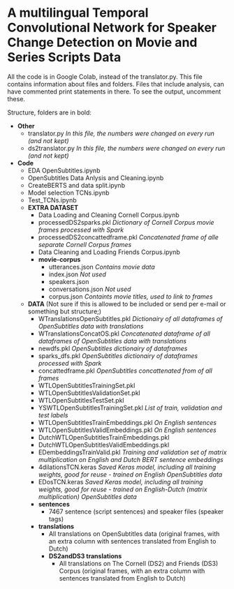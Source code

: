 # A multilingual Temporal Convolutional Network for Speaker Change Detection on Movie and Series Scripts Data

All the code is in Google Colab, instead of the translator.py. This file contains information about files and folders.
Files that include analysis, can have commented print statements in there. To see the output, uncomment these.

Structure, folders are in bold:
- **Other**
  - translator.py _In this file, the numbers were changed on every run (and not kept)_
  - ds2translator.py _In this file, the numbers were changed on every run (and not kept)_
- **Code**
  - EDA OpenSubtitles.ipynb
  - OpenSubtitles Data Anlysis and Cleaning.ipynb
  - CreateBERTS and data split.ipynb
  - Model selection TCNs.ipynb
  - Test_TCNs.ipynb
  - **EXTRA DATASET**
    - Data Loading and Cleaning Cornell Corpus.ipynb
    - processedDS2sparks.pkl _Dictionary of Cornell Corpus movie frames processed with Spark_
    - processedDS2concattedframe.pkl _Concatenated frame of alle separate Cornell Corpus frames_
    - Data Cleaning and Loading Friends Corpus.ipynb
    - **movie-corpus**
      - utterances.json _Contains movie data_
      - index.json _Not used_
      - speakers.json
      - conversations.json _Not used_
      - corpus.json _Containts movie titles, used to link to frames_  
  - **DATA** (Not sure if this is allowed to be included or send per e-mail or something but structure;)
    - WTranslationsOpenSubtitles.pkl _Dictionairy of all dataframes of OpenSubtitles data with translations_
    - WTranslationsConcatOS.pkl _Concatenated dataframe of all dataframes of OpenSubtitles data with translations_
    - newdfs.pkl _OpenSubtitles dictionairy of dataframes_
    - sparks_dfs.pkl _OpenSubtitles dictionairy of dataframes processed with Spark_
    - concattedframe.pkl _OpenSubtitles concattenated from of all frames_
    - WTLOpenSubtitlesTrainingSet.pkl
    - WTLOpenSubtitlesValidationSet.pkl
    - WTLOpenSubtitlesTestSet.pkl
    - YSWTLOpenSubtitlesTrainingSet.pkl _List of train, validation and test labels_
    - WTLOpenSubtitlesTrainEmbeddings.pkl _On English sentences_
    - WTLOpenSubtitlesValidEmbeddings.pkl _On English sentences_
    - DutchWTLOpenSubtitlesTrainEmbeddings.pkl
    - DutchWTLOpenSubtitlesValidEmbeddings.pkl
    - EDembeddingsTrainValid.pkl _Training and validation set of matrix multiplication on English and Dutch BERT sentence embeddings_
    - 4dilationsTCN.keras _Saved Keras model, including all training weights, good for reuse - trained on English OpenSubtitles data_
    - EDosTCN.keras _Saved Keras model, including all training weights, good for reuse - trained on English-Dutch (matrix multiplication) OpenSubtitles data_
    - **sentences**
      - 7467 sentence (script sentences) and speaker files (speaker tags)
    - **translations**
      - All translations on OpenSubtitles data (original frames, with an extra column with sentences translated from English to Dutch)
      - **DS2andDS3 translations**
        - All translations on The Cornell (DS2) and Friends (DS3) Corpus (original frames, with an extra column with sentences translated from English to Dutch)    
  
